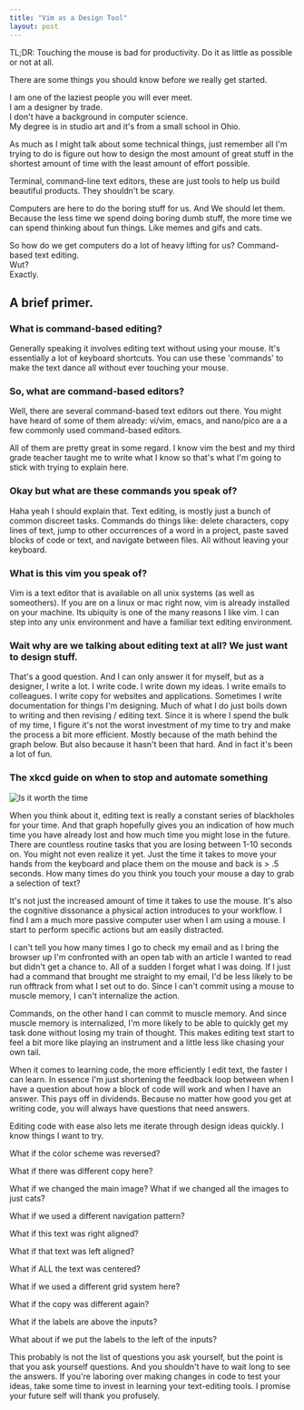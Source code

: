 ```yaml
---
title: "Vim as a Design Tool"
layout: post
---
```


TL;DR: Touching the mouse is bad for productivity. Do it as little as possible or not at all.

There are some things you should know before we really get started.

I am one of the laziest people you will ever meet.<br>
I am a designer by trade.<br>
I don't have a background in computer science.<br>
My degree is in studio art and it's from a small school in Ohio.<br>

As much as I might talk about some technical things,
just remember all I'm trying to do is figure out how to
design the most amount of great stuff
in the shortest amount of time with
the least amount of effort possible.

Terminal, command-line text editors, these are just tools to help us build beautiful products. They shouldn't be scary.

Computers are here to do the boring stuff for us. And We should let them. Because the less time we spend doing boring dumb stuff, the more time we can spend thinking about fun things. Like memes and gifs and cats.

So how do we get computers do a lot of heavy lifting for us? Command-based text editing.<br>
Wut?<br>
Exactly.<br>

## A brief primer.

### What is command-based editing?

Generally speaking it involves editing text without using your mouse.
It's essentially a lot of keyboard shortcuts.
You can use these 'commands' to make the text dance all without ever touching your mouse.

### So, what are command-based editors?

Well, there are several command-based text editors out there. You might have heard of some
of them already: vi/vim, emacs, and nano/pico are a a few commonly used
command-based editors.

All of them are pretty great in some regard.
I know vim the best and my third grade teacher taught me to write what I know so that's what I'm going to stick with trying to explain here.

### Okay but what are these commands you speak of?

Haha yeah I should explain that. Text editing, is mostly just a bunch of common discreet tasks. Commands do things like: delete characters, copy lines of text, jump to other occurrences of a word in a project, paste saved blocks of code or text, and navigate between files. All without leaving your keyboard.

### What is this vim you speak of?

Vim is a text editor that is available on all unix systems (as well as someothers). If you are on a linux or mac right now, vim is already installed on your machine. Its ubiquity is one of the many reasons I like vim. I can step into any unix environment and have a familiar text editing environment.

### Wait why are we talking about editing text at all? We just want to design stuff.

That's a good question. And I can only answer it for myself, but as a designer, I write a lot. I write code. I write down my ideas. I write emails to colleagues. I write copy for websites and applications. Sometimes I write documentation for things I'm designing. Much of what I do just boils down to writing and then revising / editing text. Since it is where I spend the bulk of my time, I figure it's not the worst investment of my time to try and make the process a bit more efficient. Mostly because of the math behind the graph below. But also because
it hasn't been that hard. And in fact it's been a lot of fun.

### The xkcd guide on when to stop and automate something
![Is it worth the time](http://imgs.xkcd.com/comics/is_it_worth_the_time.png "Is it worth the time")

When you think about it, editing text is really a constant series of blackholes for your time. And that graph hopefully gives you an indication of how much time you have already lost and how much time you might lose in the future.
There are countless routine tasks that you are losing between 1-10 seconds on. You might not even realize it yet. Just the time it takes to move your hands from the keyboard and place them on the mouse and back is > .5 seconds. How many times do you think you touch your mouse a day to grab a selection of text?

It's not just the increased amount of time it takes to use the mouse. It's also the cognitive dissonance a physical action introduces to your workflow. I find I am a much more passive computer user when I am using a mouse. I start to perform specific actions but am easily distracted.

I can't tell you how many times I go to check my email and as I bring the browser up I'm confronted with an open tab with an article I wanted to read but didn't get a chance to. All of a sudden I forget what I was doing. If I just had a command that brought me straight to my email, I'd be less likely to be run offtrack from what I set out to do. Since I can't commit using a mouse to muscle memory, I can't internalize the action.

Commands, on the other hand I can commit to muscle memory. And since muscle memory is internalized, I'm more likely to be able to quickly get my task done without losing my train of thought. This makes editing text start to feel a bit more like playing an instrument and a little less like chasing your own tail.

When it comes to learning code, the more efficiently I edit text, the faster I can learn. In essence I'm just shortening the feedback loop between when I have a question about how a block of code will work and when I have an answer. This pays off in dividends. Because no matter how good you get at writing code, you will always have questions that need answers.

Editing code with ease also lets me iterate through design ideas quickly. I know things I want to try.

What if the color scheme was reversed?

What if there was different copy here?

What if we changed the main image? What if we changed all the images to just cats?

What if we used a different navigation pattern?

What if this text was right aligned?

What if that text was left aligned?

What if ALL the text was centered?

What if we used a different grid system here?

What if the copy was different again?

What if the labels are above the inputs?

What about if we put the labels to the left of the inputs?

This probably is not the list of questions you ask yourself, but the point is that you ask yourself questions. And you shouldn't have to wait long to see the answers. If you're laboring over making changes in code to test your ideas, take some time to invest in learning your text-editing tools. I promise your future self will thank you profusely.

